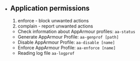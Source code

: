 - ## Application permissions
	1. enforce - block unwanted actions
	2. complain - report unwanted actions

	- Check information about AppArmour profiles:
		`aa-status`
	- Generate AppArmour Profile:
		`aa-genprof [path]`
	- Disable AppArmour Profile:
		`aa-disable [name]`
	- Enforce AppArmour Profile:
		`aa-enforce [name]`
	- Reading log file
		`aa-logprof`
